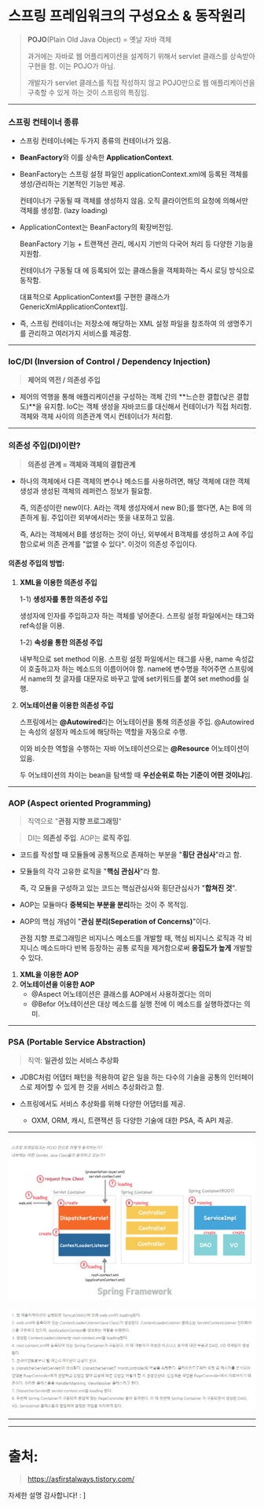 # 스프링 프레임워크의 구성요소 & 동작원리

> **POJO**(Plain Old Java Object) = 옛날 자바 객체
>
> 과거에는 자바로 웹 어플리케이션을 설계하기 위해서 servlet 클래스를 상속받아 구현을 함.  이는 POJO가 아님. 
>
> 개발자가 servlet 클래스를 직접 작성하지 않고 POJO만으로 웹 애플리케이션을 구축할 수 있게 하는 것이 스프링의 특징임.

---

### 스프링 컨테이너 종류

- 스프링 컨테이너에는 두가지 종류의 컨테이너가 있음.
  
- **BeanFactory**와 이를 상속한 **ApplicationContext**.
  
- BeanFactory는 스프링 설정 파일인 applicationContext.xml에 등록된 <bean> 객체를 생성/관리하는 기본적인 기능만 제공.

  컨테이너가 구동될 때 객체를 생성하지 않음. 오직 클라이언트의 요청에 의해서만 객체를 생성함. (lazy loading)

- ApplicationContext는 BeanFactory의 확장버전임.

  BeanFactory 기능 + 트랜잭션 관리, 메시지 기반의 다국어 처리 등 다양한 기능을 지원함.

  컨테이너가 구동될 대 <bean>에 등록되어 있는 클래스들을 객체화하는 즉시 로딩 방식으로 동작함.

  대표적으로 ApplicationContext를 구현한 클래스가 GenericXmlApplicationContext임.

- 즉, 스프링 컨테이너는 <bean> 저장소에 해당하는 XML 설정 파일을 참조하여 <bean>의 생명주기를 관리하고 여러가지 서비스를 제공함.

---

### IoC/DI (Inversion of Control / Dependency Injection)

> **제어의 역전 / 의존성 주입**

- 제어의 역행을 통해 애플리케이션을 구성하는 객체 간의 **느슨한 결합(낮은 결합도)**을 유지함. IoC는 객체 생성을 자바코드를 대신해서 컨테이너가 직접 처리함. 객체와 객체 사이의 의존관계 역시 컨테이너가 처리함.

---

### 의존성 주입(DI)이란?

> **의존성 관계 = 객체와 객체의 결합관계**

- 하나의 객체에서 다른 객체의 변수나 메소드를 사용하려면, 해당 객체에 대한 객체 생성과 생성된 객체의 레퍼런스 정보가 필요함.

  즉, 의존성이란 new이다. A라는 객체 생성자에서 new B();를 했다면, A는 B에 의존하게 됨. 주입이란 외부에서라는 뜻을 내포하고 있음.

  즉, A라는 객체에서 B를 생성하는 것이 아닌, 외부에서 B객체를 생성하고 A에 주입함으로써 의존 관계를 "없앨 수 있다". 이것이 의존성 주입이다.

#### 의존성 주입의 방법:

1. **XML을 이용한 의존성 주입**

   1-1) **생성자를 통한 의존성 주입**

   생성자에 인자를 주입하고자 하는 객체를 넣어준다. 스프링 설정 파일에서는 <constructor-arg>태그와 ref속성을 이용.

   1-2) **속성을 통한 의존성 주입**

   내부적으로 set method 이용. 스프링 설정 파일에서는 <property>태그를 사용, name 속성값이 호출하고자 하는 메소드의 이름이어야 함. name에 변수명을 적어주면 스프링에서 name의 첫 글자를 대문자로 바꾸고 앞에 set키워드를 붙여 set method를 실행.

2. **어노테이션을 이용한 의존성 주입**

   스프링에서는 **@Autowired**라는 어노테이션을 통해 의존성을 주입. @Autowired는 속성의 설정자 메소드에 해당하는 역할을 자동으로 수행.

   이와 비슷한 역할을 수행하는 자바 어노테이션으로는 **@Resource** 어노테이션이 있음.

   두 어노테이션의 차이는 bean을 탐색할 때 **우선순위로 하는 기준이 어떤 것이냐**임.

---

### AOP (Aspect oriented Programming)

> 직역으로 "**관점 지향 프로그래밍**"

> DI는 **의존성 주입**. AOP는 **로직 주입**.

- 코드를 작성할 때 모듈들에 공통적으로 존재하는 부분을 "**횡단 관심사**"라고 함.

- 모듈들의 각각 고유한 로직을 "**핵심 관심사**"라 함.

  즉, 각 모듈을 구성하고 있는 코드는 핵심관심사와 횡단관심사가 "**합쳐진 것**".

- AOP는 모듈마다 **중복되는 부분을 분리**하는 것이 주 목적임.

- AOP의 핵심 개념이 "**관심 분리(Seperation of Concerns)**"이다. 

  관점 지향 프로그래밍은 비지니스 메소드를 개발할 때, 핵심 비지니스 로직과 각 비지니스 메소드마다 반복 등장하는 공통 로직을 제거함으로써 **응집도가 높게** 개발할 수 있다.

1. **XML을 이용한 AOP**
2. **어노테이션을 이용한 AOP**
   - @Aspect 어노테이션은 클래스를 AOP에서 사용하겠다는 의미
   - @Befor 어노테이션은 대상 메소드를 실행 전에 이 메소드를 실행하겠다는 의미.

---

### PSA (Portable Service Abstraction)

> 직역: **일관성 있는 서비스 추상화**

- JDBC처럼 어댑터 패턴을 적용하여 같은 일을 하는 다수의 기술을 공통의 인터페이스로 제어할 수 있게 한 것을 서비스 추상화라고 함.

- 스프링에서도 서비스 추상화를 위해 다양한 어댑터를 제공.
  - OXM, ORM, 캐시, 트랜잭션 등 다양한 기술에 대한 PSA, 즉 API 제공.

---

![StructureOfSpringFramework](AboutSpring.assets/StructureOfSpringFramework.PNG)

![DirectionsOfSpringFramework](AboutSpring.assets/DirectionsOfSpringFramework.PNG)

---

----





# 출처:

> https://asfirstalways.tistory.com/ 

자세한 설명 감사합니다! : ] 